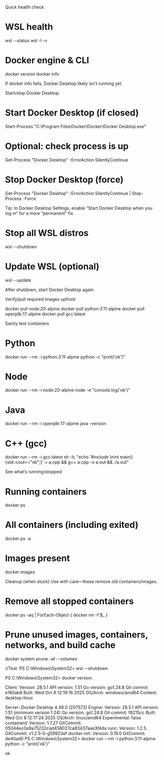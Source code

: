 Quick health check

# WSL health
wsl --status
wsl -l -v

# Docker engine & CLI
docker version
docker info

If docker info fails, Docker Desktop likely isn’t running yet.

Start/stop Docker Desktop

# Start Docker Desktop (if closed)
Start-Process "C:\Program Files\Docker\Docker\Docker Desktop.exe"

# Optional: check process is up
Get-Process "Docker Desktop" -ErrorAction SilentlyContinue

# Stop Docker Desktop (force)
Get-Process "Docker Desktop" -ErrorAction SilentlyContinue | Stop-Process -Force

Tip: In Docker Desktop Settings, enable “Start Docker Desktop when you log in” for a more “permanent” fix.

# Stop all WSL distros
wsl --shutdown

# Update WSL (optional)
wsl --update

After shutdown, start Docker Desktop again.

Verify/pull required images upfront

docker pull node:20-alpine
docker pull python:3.11-alpine
docker pull openjdk:17-alpine
docker pull gcc:latest

Sanity test containers
# Python
docker run --rm -i python:3.11-alpine python -c "print('ok')"

# Node
docker run --rm -i node:20-alpine node -e "console.log('ok')"

# Java
docker run --rm -i openjdk:17-alpine java -version

# C++ (gcc)
docker run --rm -i gcc:latest sh -lc "echo '#include <iostream>\nint main(){std::cout<<\"ok\";}' > a.cpp && g++ a.cpp -o a.out && ./a.out"


See what’s running/stopped

# Running containers
docker ps

# All containers (including exited)
docker ps -a

# Images present
docker images


Cleanup (when stuck)
Use with care—these remove old containers/images.
# Remove all stopped containers
docker ps -aq | ForEach-Object { docker rm -f $_ }

# Prune unused images, containers, networks, and build cache
docker system prune -af --volumes



//Test:
PS C:\Windows\System32> wsl --shutdown
>>
PS C:\Windows\System32> docker version
>>
Client:
 Version:           28.5.1
 API version:       1.51
 Go version:        go1.24.8
 Git commit:        e180ab8
 Built:             Wed Oct  8 12:19:16 2025
 OS/Arch:           windows/amd64
 Context:           desktop-linux

Server: Docker Desktop 4.48.0 (207573)
 Engine:
  Version:          28.5.1
  API version:      1.51 (minimum version 1.24)
  Go version:       go1.24.8
  Git commit:       f8215cc
  Built:            Wed Oct  8 12:17:24 2025
  OS/Arch:          linux/amd64
  Experimental:     false
 containerd:
  Version:          1.7.27
  GitCommit:        05044ec0a9a75232cad458027ca83437aae3f4da
 runc:
  Version:          1.2.5
  GitCommit:        v1.2.5-0-g59923ef
 docker-init:
  Version:          0.19.0
  GitCommit:        de40ad0
PS C:\Windows\System32> docker run --rm -i python:3.11-alpine python -c "print('ok')"
>>
ok